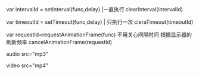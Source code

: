 var intervalId = setInterval(func,delay) |一直执行
clearInterval(intervalId)
 
var timeoutId = setTimeout(func,delay) | 只执行一次
cleraTimeout(timeoutId)
 
var requestId=requestAnimationFrame(func) 不用关心间隔时间 根据显示器的刷新频率
cancelAnimationFrame(requestId)
 
 
audio src="mp3"
 
video src="mp4"